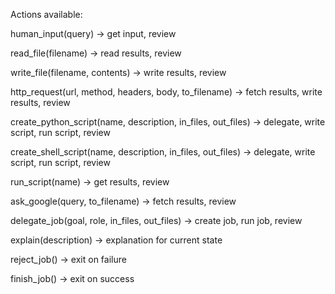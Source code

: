Actions available:

human_input(query)
-> get input, review

read_file(filename)
-> read results, review

write_file(filename, contents)
-> write results, review

http_request(url, method, headers, body, to_filename)
-> fetch results, write results, review

create_python_script(name, description, in_files, out_files)
-> delegate, write script, run script, review

create_shell_script(name, description, in_files, out_files)
-> delegate, write script, run script, review

run_script(name)
-> get results, review

ask_google(query, to_filename)
-> fetch results, review

delegate_job(goal, role, in_files, out_files)
-> create job, run job, review

explain(description)
-> explanation for current state

reject_job()
-> exit on failure

finish_job()
-> exit on success
